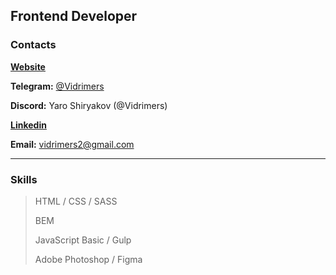## Frontend Developer

### Contacts

**[Website](https://vidrimers.github.io/)**

**Telegram:** [@Vidrimers](https://t.me/Vidrimers)

**Discord:** Yaro Shiryakov (@Vidrimers)

**[Linkedin](https://www.linkedin.com/in/yaroslav-shiryakov-79a426183/)**

**Email:** vidrimers2@gmail.com

---

### Skills

> HTML / CSS / SASS
>
> BEM
> 
> JavaScript Basic / Gulp
>
> Adobe Photoshop / Figma
